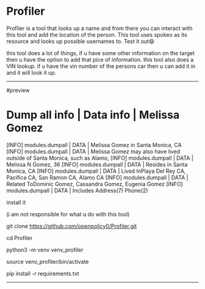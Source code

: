 # Profiler
Profiler is a tool that looks up a name and from there you can interact with this tool and add the location of the person. This tool uses spokeo as its resource and looks up possible usernames to. Test it out😄


this tool does a lot of things, if u have some other information on the target then u have the option to add that pice of information.  this tool  also does a VIN lookup. if u have the vin number of the persons car then u can add it in and it will look it up.

----------------------------------------------------------------------------------------------------------------------

#preview

Dump all info           |       Data info      |   Melissa Gomez
====================================================================================
[INFO] modules.dumpall       |        DATA          |     Melissa Gomez in Santa Monica, CA
[INFO] modules.dumpall       |        DATA          |     Melissa Gomez may also have lived outside of Santa Monica, such as Alamo,
[INFO] modules.dumpall       |        DATA          |     Melissa N Gomez, 36
[INFO] modules.dumpall       |        DATA          |     Resides in Santa Monica, CA
[INFO] modules.dumpall       |        DATA          |     Lived InPlaya Del Rey CA, Pacifica CA, San Ramon CA, Alamo CA
[INFO] modules.dumpall       |        DATA          |     Related ToDominic Gomez, Cassandra Gomez, Eugenia Gomez
[INFO] modules.dumpall       |        DATA          |     Includes Address(7) Phone(2)

install it

(i am not responsible for what u do with this tool)


git clone https://github.com/openpolicy0/Profiler.git


cd Profiler 


python3 -m venv venv_profiler


source venv_profiler/bin/activate


pip install -r requirements.txt 

----------------------------------------------------------------------------------------------------------------------
